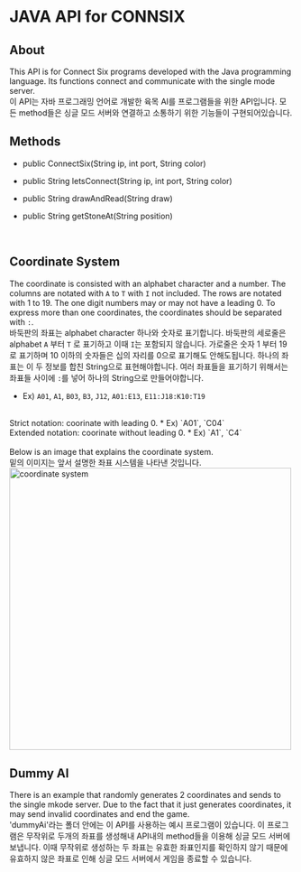 # JAVA API for CONNSIX

## About
This API is for Connect Six programs developed with the Java programming language. Its functions connect and communicate with the single mode server.
<br>
이 API는 자바 프로그래밍 언어로 개발한 육목 AI를 프로그램들을 위한 API입니다. 모든 method들은 싱글 모드 서버와 연결하고 소통하기 위한 기능들이 구현되어있습니다.

## Methods
* public ConnectSix(String ip, int port, String color)

* public String letsConnect(String ip, int port, String color)
* public String drawAndRead(String draw)
* public String getStoneAt(String position)
<br>

## Coordinate System
The coordinate is consisted with an alphabet character and a number. The columns are notated with `A` to `T` with `I` not included. The rows are notated with 1 to 19. The one digit numbers may or may not have a leading 0. To express more than one coordinates, the coordinates should be separated with `:`.
<br>
바둑판의 좌표는 alphabet character 하나와 숫자로 표기합니다. 바둑판의 세로줄은 alphabet `A` 부터 `T` 로 표기하고 이때 `I`는 포함되지 않습니다. 가로줄은 숫자 1 부터 19로 표기하며 10 이하의 숫자들은 십의 자리를 0으로 표기해도 안해도됩니다. 하나의 좌표는 이 두 정보를 합친 String으로 표현해야합니다. 여러 좌표들을 표기하기 위해서는 좌표들 사이에 `:`를 넣어 하나의 String으로 만들어야합니다.
* Ex) `A01`, `A1`, `B03`, `B3`, `J12`, `A01:E13`, `E11:J18:K10:T19`
<br>
Strict notation: coorinate with leading 0.
* Ex) `A01`, `C04`
<br>
Extended notation: coorinate without leading 0.
* Ex) `A1`, `C4`
<br>
<br>
Below is an image that explains the coordinate system.
<br>
밑의 이미지는 앞서 설명한 좌표 시스템을 나타낸 것입니다.
<br>
<img src="./ConnSix/image/coordinate_system.png" alt="coordinate system" width="500"/>

## Dummy AI
There is an example that randomly generates 2 coordinates and sends to the single mkode server. Due to the fact that it just generates coordinates, it may send invalid coordinates and end the game.
<br>
'dummyAi'라는 폴더 안에는 이 API를 사용하는 예시 프로그램이 있습니다. 이 프로그램은 무작위로 두개의 좌표를 생성해내 API내의 method들을 이용해 싱글 모드 서버에 보냅니다. 이때 무작위로 생성하는 두 좌표는 유효한 좌표인지를 확인하지 않기 때문에 유효하지 않은 좌표로 인해 싱글 모드 서버에서 게임을 종료할 수 있습니다.
